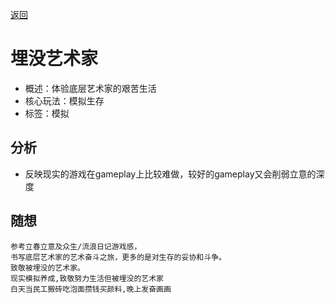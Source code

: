 [返回](README.md)

# 埋没艺术家

- 概述：体验底层艺术家的艰苦生活
- 核心玩法：模拟生存
- 标签：模拟

## 分析
- 反映现实的游戏在gameplay上比较难做，较好的gameplay又会削弱立意的深度

## 随想
```
参考立春立意及众生/流浪日记游戏感，
书写底层艺术家的艺术奋斗之旅，更多的是对生存的妥协和斗争。
致敬被埋没的艺术家。
现实模拟养成,致敬努力生活但被埋没的艺术家
白天当民工搬砖吃泡面攒钱买颜料,晚上发奋画画
```
